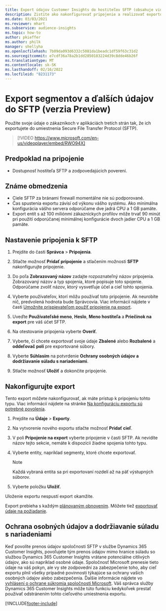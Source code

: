 ```yaml
---
title: Export údajov Customer Insights do hostiteľov SFTP (obsahuje video)
description: Zistite ako nakonfigurovať pripojenie a realizovať exportovanie do umiestnenia SFTP.
ms.date: 03/03/2021
ms.reviewer: mhart
ms.subservice: audience-insights
ms.topic: how-to
author: pkieffer
ms.author: philk
manager: shellyha
ms.openlocfilehash: 7b09da093d6332c5081da1beadc1df59f63c31d2
ms.sourcegitcommit: e7cdf36a78a2b1dd2850183224d39c8dde46b26f
ms.translationtype: MT
ms.contentlocale: sk-SK
ms.lasthandoff: 02/16/2022
ms.locfileid: "8231173"
---
```

# <a name="export-segments-and-other-data-to-sftp-preview"></a>Export segmentov a ďalších údajov do SFTP (verzia Preview)

Použite svoje údaje o zákazníkoch v aplikáciách tretích strán tak, že ich exportujete do umiestnenia Secure File Transfer Protocol (SFTP).

> [!VIDEO https://www.microsoft.com/en-us/videoplayer/embed/RWO94X]

## <a name="prerequisites-for-connection"></a>Predpoklad na pripojenie

- Dostupnosť hostiteľa SFTP a zodpovedajúcich poverení.

## <a name="known-limitations"></a>Známe obmedzenia

- Ciele SFTP za bránami firewall momentálne nie sú podporované. 
- Čas spustenia exportu závisí od výkonu vášho systému. Ako minimálna konfigurácia vášho servera odporúčame dve jadrá CPU a 1 GB pamäte. 
- Export entít s až 100 miliónmi zákazníckych profilov môže trvať 90 minút pri použití odporúčanej minimálnej konfigurácie dvoch jadier CPU a 1 GB pamäte. 

## <a name="set-up-connection-to-sftp"></a>Nastavenie pripojenia k SFTP

1. Prejdite do časti **Správca** > **Pripojenia**.

1. Stlačte možnosť **Pridať pripojenie** a stlačením možnosti **SFTP** nakonfigurujte pripojenie.

1. Do poľa **Zobrazovaný názov** zadajte rozpoznateľný názov pripojenia. Zobrazovaný názov a typ spojenia, ktoré popisuje toto spojenie. Odporúčame zvoliť názov, ktorý vysvetľuje účel a cieľ tohto spojenia.

1. Vyberte používateľov, ktorí môžu používať toto pripojenie. Ak neurobíte nič, predvolená hodnota bude Správcovia. Viac informácií nájdete v časti [Umožnite prispievateľom použiť pripojenie na export](connections.md#allow-contributors-to-use-a-connection-for-exports).

1. Uveďte **Používateľské meno**, **Heslo**, **Meno hostiteľa** a **Priečinok na export** pre váš účet SFTP.

1. Na otestovanie pripojenia vyberte **Overiť**.

1. Vyberte, či chcete exportovať svoje údaje **Zbalené** alebo **Rozbalené** a **oddeľovač polí** pre exportované súbory.

1. Vyberte **Súhlasím** na potvrdenie **Ochrany osobných údajov a dodržiavanie súladu s nariadeniami**.

1. Stlačte možnosť **Uložiť** a dokončite pripojenie.

## <a name="configure-an-export"></a>Nakonfigurujte export

Tento export môžete nakonfigurovať, ak máte prístup k pripojeniu tohto typu. Viac informácií nájdete na stránke [Na konfiguráciu exportu sú potrebné povolenia](export-destinations.md#set-up-a-new-export).

1. Prejdite na **Údaje** > **Exporty**.

1. Na vytvorenie nového exportu stlačte možnosť **Pridať cieľ**.

1. V poli **Pripojenie na export** vyberte pripojenie v časti SFTP. Ak nevidíte názov tejto sekcie, nemáte k dispozícii žiadne spojenia tohto typu.

1. Vyberte entity, napríklad segmenty, ktoré chcete exportovať.

   > [!NOTE]
   > Každá vybraná entita sa pri exportovaní rozdelí až na päť výstupných súborov. 

1. Vyberte položku **Uložiť**.

Uloženie exportu nespustí export okamžite.

Export prebieha s každým [plánovaným obnovením](system.md#schedule-tab). Môžete tiež [exportovať údaje na požiadanie](export-destinations.md#run-exports-on-demand). 

## <a name="data-privacy-and-compliance"></a>Ochrana osobných údajov a dodržiavanie súladu s nariadeniami

Keď povolíte prenos údajov spoločnosti SFTP v službe Dynamics 365 Customer Insights, povoľujete tým prenos údajov mimo hranice súladu so službou Dynamics 365 Customer Insights vrátane potenciálne citlivých údajov, ako sú napríklad osobné údaje. Spoločnosť Microsoft prenesie tieto údaje na váš pokyn, ale vy ste zodpovední za zabezpečenie toho, aby cieľ exportu plnil všetky prípadné povinnosti týkajúce sa ochrany vašich osobných údajov alebo zabezpečenia. Ďalšie informácie nájdete vo [vyhlásení o ochrane súkromia spoločnosti Microsoft](https://go.microsoft.com/fwlink/?linkid=396732).
Váš správca služby Dynamics 365 Customer Insights môže túto funkciu kedykoľvek prestať používať odstránením tohto cieľového umiestnenia exportu.

[!INCLUDE[footer-include](../includes/footer-banner.md)]
